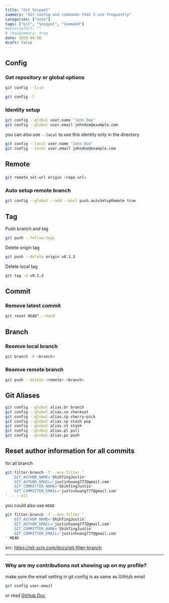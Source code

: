 ```yaml
---
title: "Git Snippet"
summary: "Git config and commands that I use frequently"
categories: ["note"]
tags: ["Git", "Snippet", "Command"]
#externalUrl: ""
# showSummary: true
date: 2023-04-06
draft: false
---
```


## Config

### Get repository or global options

```sh copy
git config --list
```

```sh copy
git config -l
```

### Identity setup

```sh copy
git config --global user.name "John Doe"
git config --global user.email johndoe@example.com
```

you can also use `--local` to use this identity only in the directory

```sh copy
git config --local user.name "John Doe"
git config --local user.email johndoe@example.com
```

## Remote

###

```sh copy
git remote set-url origin <repo url>
```

### Auto setup remote branch
```sh copy
git config --global --add --bool push.autoSetupRemote true
```

## Tag

Push branch and tag

```sh copy
git push --follow-tags
```

Delete origin tag

```sh copy
git push --delete origin v0.1.3
```

Delete local tag

```sh copy
git tag -d v0.1.3
```

## Commit

### Remove latest commit

```sh copy
git reset HEAD^ --hard
```

## Branch

### Reomve local branch

```sh copy
git branch -D <branch>
```

### Reomve remote branch

```sh copy
git push --delete <remote> <branch>
```

## Git Aliases

```sh copy
git config --global alias.br branch
git config --global alias.co checkout
git config --global alias.cp cherry-pick
git config --global alias.sp stash pop
git config --global alias.st stash
git config --global alias.pl pull
git config --global alias.ps push
```

## Reset author information for all commits

for all branch

```sh copy
git filter-branch -f --env-filter '
    GIT_AUTHOR_NAME='ShihTingJustin'
    GIT_AUTHOR_EMAIL='justinhuang777@gmail.com'
    GIT_COMMITTER_NAME='ShihTingJustin'
    GIT_COMMITTER_EMAIL='justinhuang777@gmail.com'
' -- --all
```

you could also use `HEAD`

```sh copy
git filter-branch -f --env-filter '
    GIT_AUTHOR_NAME='ShihTingJustin'
    GIT_AUTHOR_EMAIL='justinhuang777@gmail.com'
    GIT_COMMITTER_NAME='ShihTingJustin'
    GIT_COMMITTER_EMAIL='justinhuang777@gmail.com'
' HEAD
```

src: https://git-scm.com/docs/git-filter-branch

---

### Why are my contributions not showing up on my profile?

make sure the email setting in git config is as same as GitHub email

```sh copy
git config user.email
```

or read [GitHub Doc](https://docs.github.com/en/account-and-profile/setting-up-and-managing-your-github-profile/managing-contribution-graphs-on-your-profile/why-are-my-contributions-not-showing-up-on-my-profile)
